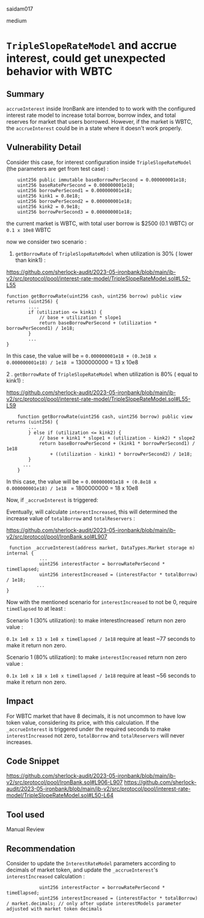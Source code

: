saidam017

medium

# `TripleSlopeRateModel` and accrue interest, could get unexpected behavior with WBTC

## Summary

`accrueInterest` inside IronBank are intended to to work with the configured interest rate model to increase total borrow, borrow index, and total reserves for market that users borrowed. However, if the market is WBTC, the `accrueInterest` could be in a state where it doesn't work properly.

## Vulnerability Detail

Consider this case, for interest configuration inside `TripleSlopeRateModel` (the parameters are get from test case) : 

```solidity
    uint256 public immutable baseBorrowPerSecond = 0.000000001e18;
    uint256 baseRatePerSecond = 0.000000001e18;
    uint256 borrowPerSecond1 = 0.000000001e18;
    uint256 kink1 = 0.8e18;
    uint256 borrowPerSecond2 = 0.000000001e18;
    uint256 kink2 = 0.9e18;
    uint256 borrowPerSecond3 = 0.000000001e18;
```

the current market is WBTC, with total user borrow is $2500 (0.1 WBTC) or `0.1 x 10e8` WBTC

now we consider two scenario : 

1. `getBorrowRate` of `TripleSlopeRateModel` when utilization is 30% ( lower than kink1) : 

https://github.com/sherlock-audit/2023-05-ironbank/blob/main/ib-v2/src/protocol/pool/interest-rate-model/TripleSlopeRateModel.sol#L52-L55

```solidity
function getBorrowRate(uint256 cash, uint256 borrow) public view returns (uint256) {
        ....
        if (utilization <= kink1) {
            // base + utilization * slope1
            return baseBorrowPerSecond + (utilization * borrowPerSecond1) / 1e18;
        }
        ...
}
```

In this case, the value will be = `0.000000001e18 + (0.3e18 x 0.000000001e18) / 1e18 ` = 1300000000 = 13 x 10e8


2 . `getBorrowRate` of `TripleSlopeRateModel` when utilization is 80% ( equal to kink1) :  

https://github.com/sherlock-audit/2023-05-ironbank/blob/main/ib-v2/src/protocol/pool/interest-rate-model/TripleSlopeRateModel.sol#L55-L59

```solidity
    function getBorrowRate(uint256 cash, uint256 borrow) public view returns (uint256) {
        ...
        } else if (utilization <= kink2) {
            // base + kink1 * slope1 + (utilization - kink2) * slope2
            return baseBorrowPerSecond + (kink1 * borrowPerSecond1) / 1e18
                + ((utilization - kink1) * borrowPerSecond2) / 1e18;
        } 
      ...
    }
```

In this case, the value will be = `0.000000001e18 + (0.8e18 x 0.000000001e18) / 1e18 ` = 1800000000 = 18 x 10e8



Now, if `_accrueInterest` is triggered: 

Eventually, will calculate `interestIncreased`, this will determined the increase value of `totalBorrow` and `totalReservers` : 

https://github.com/sherlock-audit/2023-05-ironbank/blob/main/ib-v2/src/protocol/pool/IronBank.sol#L907

```solidity
 function _accrueInterest(address market, DataTypes.Market storage m) internal {
            ...
            uint256 interestFactor = borrowRatePerSecond * timeElapsed;            
            uint256 interestIncreased = (interestFactor * totalBorrow) / 1e18;
           ...
}
```

Now with the mentioned scenario for `interestIncreased` to not be 0, require `timeElapsed` to at least  : 

Scenario 1 (30% utilization):
to make interestIncreased` return non zero value : 

`0.1x 1e8 x 13 x 1e8 x timeElapsed / 1e18` require at least  ~77 seconds to make it return non zero.

Scenario 1 (80% utilization):
to make `interestIncreased` return non zero value : 

`0.1x 1e8 x 18 x 1e8 x timeElapsed / 1e18` require at least  ~56 seconds to make it return non zero.

## Impact

For WBTC market that have 8 decimals, it is not uncommon to have low token value, considering its price, with this calculation. If the `_accrueInterest` is triggered under the required seconds to make `interestIncreased` not zero, `totalBorrow` and `totalReservers` will never increases.

## Code Snippet

https://github.com/sherlock-audit/2023-05-ironbank/blob/main/ib-v2/src/protocol/pool/IronBank.sol#L906-L907
https://github.com/sherlock-audit/2023-05-ironbank/blob/main/ib-v2/src/protocol/pool/interest-rate-model/TripleSlopeRateModel.sol#L50-L64

## Tool used

Manual Review

## Recommendation

Consider to update the `InterestRateModel` parameters according to decimals of market token, and update the `_accrueInterest`'s `interestIncreased` calculation : 

```solidity
            uint256 interestFactor = borrowRatePerSecond * timeElapsed;            
            uint256 interestIncreased = (interestFactor * totalBorrow) / market.decimals; // only after update interestModels parameter adjusted with market token decimals
```
